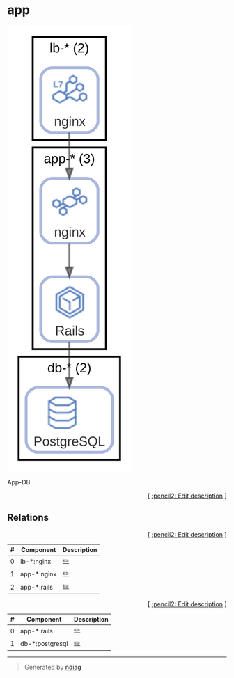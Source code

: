 # app

![diagram](label-app.svg)

App-DB


<p align="right">
  [ <a href="../input/ndiag.descriptions/_label-app.md">:pencil2: Edit description</a> ]
<p>

## Relations

<p align="right">
  [ <a href="../input/ndiag.descriptions/_relation-lb-__nginx-ef3d2d7.md">:pencil2: Edit description</a> ]
<p>

| # | Component | Description |
| --- | --- | --- |
| 0 | lb-*:nginx |  <a href="../input/ndiag.descriptions/_component-lb-__nginx.md">:pencil2:</a> |
| 1 | app-*:nginx |  <a href="../input/ndiag.descriptions/_component-app-__nginx.md">:pencil2:</a> |
| 2 | app-*:rails |  <a href="../input/ndiag.descriptions/_component-app-__rails.md">:pencil2:</a> |


<p align="right">
  [ <a href="../input/ndiag.descriptions/_relation-app-__rails-ea922ef.md">:pencil2: Edit description</a> ]
<p>

| # | Component | Description |
| --- | --- | --- |
| 0 | app-*:rails |  <a href="../input/ndiag.descriptions/_component-app-__rails.md">:pencil2:</a> |
| 1 | db-*:postgresql |  <a href="../input/ndiag.descriptions/_component-db-__postgresql.md">:pencil2:</a> |


---

> Generated by [ndiag](https://github.com/k1LoW/ndiag)
